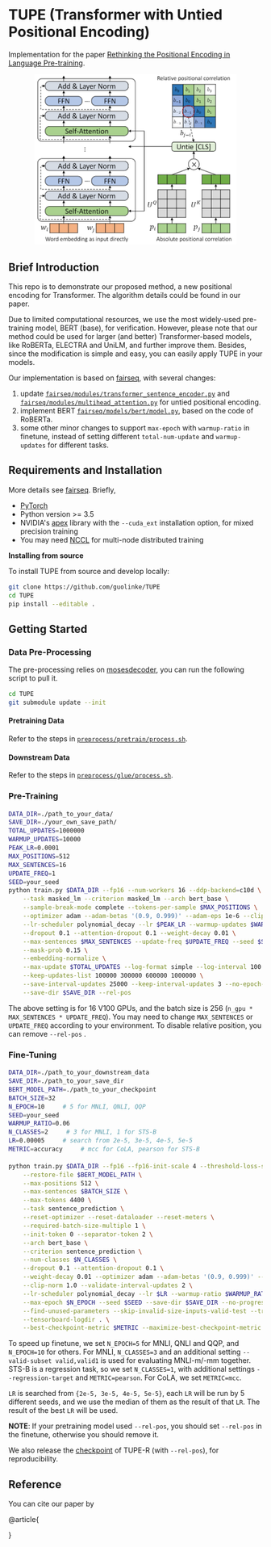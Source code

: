 # TUPE (Transformer with Untied Positional Encoding)

Implementation for the paper [Rethinking the Positional Encoding in Language Pre-training](https://arxiv.org/abs/2006.15595). 

<p align="center">
<img src="tupe.png" width="400">
</p>

## Brief Introduction

This repo is to demonstrate our proposed method, a new positional encoding for Transformer. The algorithm details could be found in our paper.

Due to limited computational resources, we use the most widely-used pre-training model, BERT (base), for verification. However, please note that our method could be used for larger (and better) Transformer-based models, like RoBERTa, ELECTRA and UniLM, and further improve them. Besides, since the modification is simple and easy, you can easily apply TUPE in your models.

Our implementation is based on [fairseq](https://github.com/pytorch/fairseq), with several changes:
1. update [`fairseq/modules/transformer_sentence_encoder.py`](fairseq/modules/transformer_sentence_encoder.py) and [`fairseq/modules/multihead_attention.py`](fairseq/modules/multihead_attention.py) for untied positional encoding.
2. implement BERT [`fairseq/models/bert/model.py`](fairseq/models/bert/model.py), based on the code of RoBERTa.
3. some other minor changes to support `max-epoch` with `warmup-ratio` in finetune, instead of setting different `total-num-update` and `warmup-updates` for different tasks.


## Requirements and Installation

More details see [fairseq](https://github.com/pytorch/fairseq). Briefly,

* [PyTorch](http://pytorch.org/)
* Python version >= 3.5
* NVIDIA's [apex](https://github.com/NVIDIA/apex) library with the `--cuda_ext` installation option, for mixed precision training
* You may need [NCCL](https://github.com/NVIDIA/nccl) for multi-node distributed training

**Installing from source**

To install TUPE from source and develop locally:
```bash
git clone https://github.com/guolinke/TUPE
cd TUPE
pip install --editable .
```

## Getting Started

### Data Pre-Processing

The pre-processing relies on [mosesdecoder](https://github.com/moses-smt/mosesdecoder), you can run the following script to pull it.

```bash
cd TUPE
git submodule update --init
```

#### Pretraining Data
Refer to the steps in [`preprocess/pretrain/process.sh`](preprocess/pretrain/process.sh).

#### Downstream Data
Refer to the steps in [`preprocess/glue/process.sh`](preprocess/glue/process.sh).

### Pre-Training

```bash
DATA_DIR=./path_to_your_data/
SAVE_DIR=./your_own_save_path/
TOTAL_UPDATES=1000000
WARMUP_UPDATES=10000
PEAK_LR=0.0001
MAX_POSITIONS=512
MAX_SENTENCES=16
UPDATE_FREQ=1
SEED=your_seed
python train.py $DATA_DIR --fp16 --num-workers 16 --ddp-backend=c10d \
    --task masked_lm --criterion masked_lm --arch bert_base \
    --sample-break-mode complete --tokens-per-sample $MAX_POSITIONS \
    --optimizer adam --adam-betas '(0.9, 0.999)' --adam-eps 1e-6 --clip-norm 1.0 \
    --lr-scheduler polynomial_decay --lr $PEAK_LR --warmup-updates $WARMUP_UPDATES --total-num-update $TOTAL_UPDATES \
    --dropout 0.1 --attention-dropout 0.1 --weight-decay 0.01 \
    --max-sentences $MAX_SENTENCES --update-freq $UPDATE_FREQ --seed $SEED \
    --mask-prob 0.15 \
    --embedding-normalize \
    --max-update $TOTAL_UPDATES --log-format simple --log-interval 100 \
    --keep-updates-list 100000 300000 600000 1000000 \
    --save-interval-updates 25000 --keep-interval-updates 3 --no-epoch-checkpoints --skip-invalid-size-inputs-valid-test \
    --save-dir $SAVE_DIR --rel-pos

```

The above setting is for 16 V100 GPUs, and the batch size is 256 (`n_gpu * MAX_SENTENCES * UPDATE_FREQ`). You may need to change `MAX_SENTENCES` or `UPDATE_FREQ` according to your environment. To disable relative position, you can remove `--rel-pos` .


### Fine-Tuning

```bash
DATA_DIR=./path_to_your_downstream_data
SAVE_DIR=./path_to_your_save_dir
BERT_MODEL_PATH=./path_to_your_checkpoint
BATCH_SIZE=32
N_EPOCH=10     # 5 for MNLI, QNLI, QQP
SEED=your_seed
WARMUP_RATIO=0.06
N_CLASSES=2     # 3 for MNLI, 1 for STS-B
LR=0.00005     # search from 2e-5, 3e-5, 4e-5, 5e-5
METRIC=accuracy     # mcc for CoLA, pearson for STS-B

python train.py $DATA_DIR --fp16 --fp16-init-scale 4 --threshold-loss-scale 1 --fp16-scale-window 128 \
    --restore-file $BERT_MODEL_PATH \
    --max-positions 512 \
    --max-sentences $BATCH_SIZE \
    --max-tokens 4400 \
    --task sentence_prediction \
    --reset-optimizer --reset-dataloader --reset-meters \
    --required-batch-size-multiple 1 \
    --init-token 0 --separator-token 2 \
    --arch bert_base \
    --criterion sentence_prediction \
    --num-classes $N_CLASSES \
    --dropout 0.1 --attention-dropout 0.1 \
    --weight-decay 0.01 --optimizer adam --adam-betas '(0.9, 0.999)' --adam-eps 1e-06 \
    --clip-norm 1.0 --validate-interval-updates 2 \
    --lr-scheduler polynomial_decay --lr $LR --warmup-ratio $WARMUP_RATIO \
    --max-epoch $N_EPOCH --seed $SEED --save-dir $SAVE_DIR --no-progress-bar --log-interval 100 --no-epoch-checkpoints --no-last-checkpoints --no-best-checkpoints \
    --find-unused-parameters --skip-invalid-size-inputs-valid-test --truncate-sequence --embedding-normalize \
    --tensorboard-logdir . \
    --best-checkpoint-metric $METRIC --maximize-best-checkpoint-metric --rel-pos
```

To speed up finetune, we set `N_EPOCH=5` for MNLI, QNLI and QQP, and `N_EPOCH=10` for others. For MNLI, `N_CLASSES=3` and an additional setting `--valid-subset valid,valid1` is used for evaluating MNLI-m/-mm together. STS-B is a regression task, so we set `N_CLASSES=1`, with additional settings `--regression-target` and `METRIC=pearson`. For CoLA, we set `METRIC=mcc`.

`LR` is searched from `{2e-5, 3e-5, 4e-5, 5e-5}`, each `LR` will be run by 5 different seeds, and we use the median of them as the result of that `LR`. The result of the best `LR` will be used.

**NOTE**: If your pretraining model used `--rel-pos`, you should set `--rel-pos` in the finetune, otherwise you should remove it.

We also release the [checkpoint](https://guolinke.blob.core.windows.net/tupe/tupe_ckp.tar.gz) of TUPE-R (with `--rel-pos`), for reproducibility.

## Reference

You can cite our paper by

@article{

}
